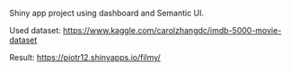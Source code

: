 Shiny app project using dashboard and Semantic UI. 

Used dataset: https://www.kaggle.com/carolzhangdc/imdb-5000-movie-dataset

Result: https://piotr12.shinyapps.io/filmy/

